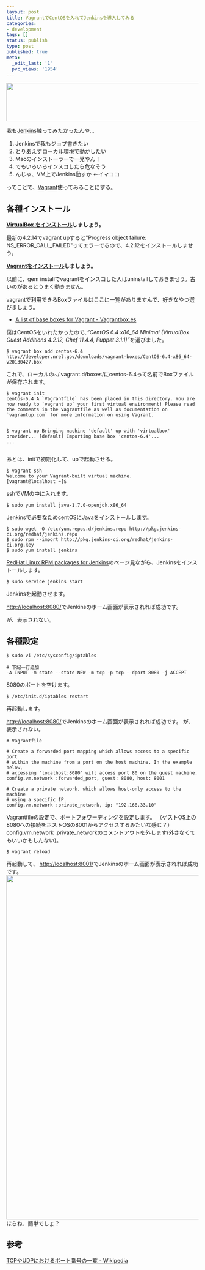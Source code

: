 ```yaml
---
layout: post
title: VagrantでCentOSを入れてJenkinsを導入してみる
categories:
- development
tags: []
status: publish
type: post
published: true
meta:
  _edit_last: '1'
  pvc_views: '1954'
---
```

<a href="http://t32k.me/mol/file/2013/06/vj.png"><img src="http://t32k.me/mol/file/2013/06/vj.png" alt="" title="vj" width="900" height="100" class="aligncenter size-full wp-image-4945" /></a>

我も<a href="http://jenkins-ci.org/">Jenkins</a>触ってみたかったんや...
<ol>
	<li>Jenkinsで我もジョブ書きたい</li>
	<li>とりあえずローカル環境で動かしたい</li>
	<li>Macのインストーラーで一発やん！</li>
	<li>でもいろいろインスコしたら危なそう</li>
	<li>んじゃ、VM上でJenkins動すか &lt;-イマココ</li>
</ol>
ってことで、<a href="http://www.vagrantup.com/">Vagrant</a>使ってみることにする。<span style="font-size: 13px; line-height: 19px;"> </span>

<h2>各種インストール</h2>

<strong><a href="https://www.virtualbox.org/wiki/Downloads">VirtualBox をインストール</a>しましょう。</strong>

最新の4.2.14でvagrant upすると"Progress object failure: NS_ERROR_CALL_FAILED"ってエラーでるので、4.2.12をインストールしませう。

<strong><a href="http://downloads.vagrantup.com/">Vagrantをインストール</a>しましょう。</strong>

以前に、gem installでvagrantをインスコした人はuninstallしておきませう。古いのがあるとうまく動きません。

vagrantで利用できるBoxファイルはここに一覧がありますんで、好きなやつ選びましょう。
<ul>
	<li><a href="http://www.vagrantbox.es/">A list of base boxes for Vagrant - Vagrantbox.es</a></li>
</ul>
僕はCentOSをいれたかったので、<em>”CentOS 6.4 x86_64 Minimal (VirtualBox Guest Additions 4.2.12, Chef 11.4.4, Puppet 3.1.1)”</em>を選びました。
<pre><code class="bash">$ vagrant box add centos-6.4 http://developer.nrel.gov/downloads/vagrant-boxes/CentOS-6.4-x86_64-v20130427.box</code></pre>
これで、ローカルの~/.vagrant.d/boxes/にcentos-6.4って名前でBoxファイルが保存されます。
<pre><code class="bash">$ vagrant init 
centos-6.4 A `Vagrantfile` has been placed in this directory. You are now ready to `vagrant up` your first virtual environment! Please read the comments in the Vagrantfile as well as documentation on `vagrantup.com` for more information on using Vagrant. 

$ vagrant up 
Bringing machine 'default' up with 'virtualbox' provider... [default] Importing base box 'centos-6.4'... ...</code></pre>
あとは、initで初期化して、upで起動させる。
<pre><code class="bash">$ vagrant ssh 
Welcome to your Vagrant-built virtual machine. 
[vagrant@localhost ~]$</code></pre>
sshでVMの中に入れます。
<pre><code class="bash">$ sudo yum install java-1.7.0-openjdk.x86_64</code></pre>
Jenkinsで必要なためcentOSにJavaをインストールします。
<pre><code class="bash">$ sudo wget -O /etc/yum.repos.d/jenkins.repo http://pkg.jenkins-ci.org/redhat/jenkins.repo 
$ sudo rpm --import http://pkg.jenkins-ci.org/redhat/jenkins-ci.org.key 
$ sudo yum install jenkins </code></pre>
<a href="http://pkg.jenkins-ci.org/redhat/">RedHat Linux RPM packages for Jenkins</a>のページ見ながら、Jenkinsをインストールします。
<pre><code class="bash">$ sudo service jenkins start</code></pre>
Jenkinsを起動させます。

<a href="http://localhost:8080/">http://localhost:8080/</a>でJenkinsのホーム画面が表示されれば成功です。

が、表示されない。

<h2>各種設定</h2>

<pre><code class="bash">$ sudo vi /etc/sysconfig/iptables</code></pre>
<pre><code># 下記一行追加
-A INPUT -m state --state NEW -m tcp -p tcp --dport 8080 -j ACCEPT</code></pre>
8080のポートを空けます。
<pre><code class="bash">$ /etc/init.d/iptables restart</code></pre>
再起動します。

<a href="http://localhost:8080/">http://localhost:8080/</a>でJenkinsのホーム画面が表示されれば成功です。
が、表示されない。

<pre><code class="ruby"># Vagrantfile 

# Create a forwarded port mapping which allows access to a specific port 
# within the machine from a port on the host machine. In the example below, 
# accessing "localhost:8080" will access port 80 on the guest machine. 
config.vm.network :forwarded_port, guest: 8080, host: 8001 

# Create a private network, which allows host-only access to the machine 
# using a specific IP. 
config.vm.network :private_network, ip: "192.168.33.10" </code></pre>
Vagrantfileの設定で、<a href="http://e-words.jp/w/E3839DE383BCE38388E38395E382A9E383AFE383BCE38387E382A3E383B3E382B0.html">ポートフォワーディング</a>を設定します。
（ゲストOS上の8080への接続をホストOSの8001からアクセスするみたいな感じ？）
config.vm.network :private_networkのコメントアウトを外します(外さなくてもいいかもしんない)。
<pre><code class="bash">$ vagrant reload</code></pre>
再起動して、
<a href="http://localhost:8001/">http://localhost:8001/</a>でJenkinsのホーム画面が表示されれば成功です。
<a href="http://t32k.me/mol/file/2013/06/232fb3827d5a5421172fdd16db1ad854.png"><img src="http://t32k.me/mol/file/2013/06/232fb3827d5a5421172fdd16db1ad854.png" alt="" title="スクリーンショット 2013-06-29 2.29.46" width="900"  class="aligncenter size-full wp-image-4955" /></a>
ほらね、簡単でしょ？

<h2>参考</h2>
<a href="http://ja.wikipedia.org/wiki/TCP%E3%82%84UDP%E3%81%AB%E3%81%8A%E3%81%91%E3%82%8B%E3%83%9D%E3%83%BC%E3%83%88%E7%95%AA%E5%8F%B7%E3%81%AE%E4%B8%80%E8%A6%A7">TCPやUDPにおけるポート番号の一覧 - Wikipedia </a>
